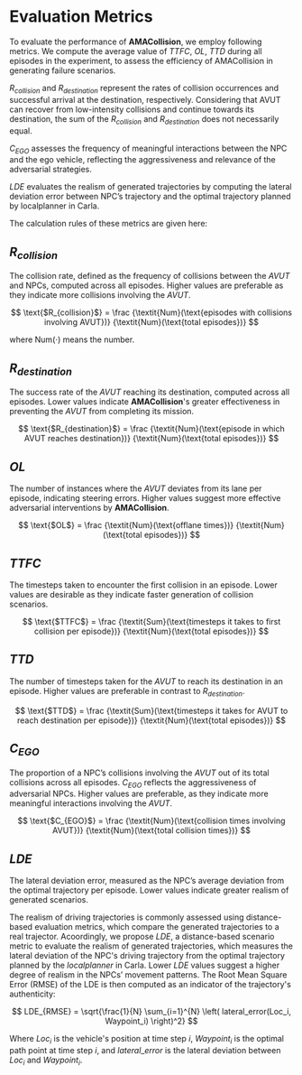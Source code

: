 # Evaluation Metrics

To evaluate the performance of **AMACollision**, we employ following metrics.  We compute the average value of  $TTFC$, $OL$, $TTD$ during all episodes in the experiment, to assess the efficiency of AMACollision in generating failure scenarios. 

$R_{collision}$ and $R_{destination}$ represent the rates of collision occurrences and successful arrival at the destination, respectively.  Considering that AVUT can recover from low-intensity collisions and continue towards its destination, the sum of the $R_{collision}$ and $R_{destination}$ does not necessarily equal. 

$C_{EGO}$ assesses the frequency of meaningful interactions between the NPC and the ego vehicle, reflecting the aggressiveness and relevance of the adversarial strategies.  

$LDE$ evaluates the realism of generated trajectories by computing the lateral deviation error between  NPC’s trajectory and the optimal trajectory planned by localplanner in Carla.

The calculation rules of these metrics are given here:

## **$R_{collision}$**

The collision rate, defined as the frequency of collisions between the *AVUT* and NPCs, computed across all episodes. Higher values are preferable as they indicate more collisions involving the *AVUT*.



$$
\text{$R_{collision}$} = \frac {\textit{Num}(\text{episodes with collisions involving AVUT})} {\textit{Num}(\text{total episodes})}
$$

where Num(⋅) means the number.  

## **$R_{destination}$**

The success rate of the *AVUT* reaching its destination, computed across all episodes. Lower values indicate **AMACollision**'s greater effectiveness in preventing the *AVUT* from completing its mission.



$$
\text{$R_{destination}$} = \frac {\textit{Num}(\text{episode in which AVUT reaches destination})} {\textit{Num}(\text{total episodes})}
$$



## **$OL$**

 The number of instances where the *AVUT* deviates from its lane per episode, indicating steering errors. Higher values suggest more effective adversarial interventions by **AMACollision**.



$$
\text{$OL$} = \frac {\textit{Num}(\text{offlane times})} {\textit{Num}(\text{total episodes})}
$$



## **$TTFC$**

The timesteps taken to encounter the first collision in an episode. Lower values are desirable as they indicate faster generation of collision scenarios.



$$
\text{$TTFC$} = \frac {\textit{Sum}(\text{timesteps it takes to first collision per episode})} {\textit{Num}(\text{total episodes})}
$$



## **$TTD$**

The number of timesteps taken for the *AVUT* to reach its destination in an episode. Higher values are preferable in contrast to $R_{destination}$.



$$
\text{$TTD$} = \frac {\textit{Sum}(\text{timesteps it takes for AVUT to reach destination per episode})} {\textit{Num}(\text{total episodes})}
$$



## **$C_{EGO}$**

The proportion of a NPC’s collisions involving the *AVUT* out of its total collisions across all episodes. $C_{EGO}$ reflects the aggressiveness of adversarial NPCs. Higher values are preferable, as they indicate more meaningful interactions involving the *AVUT*.



$$
\text{$C_{EGO}$} = \frac {\textit{Num}(\text{collision times involving AVUT})} {\textit{Num}(\text{total collision times})}
$$



## **$LDE$**

The lateral deviation error, measured as the NPC’s average deviation from the optimal trajectory per episode. Lower values indicate greater realism of generated scenarios.

The realism of driving trajectories is commonly assessed using distance-based evaluation metrics, which compare the generated trajectories to a real trajector. Acoordingly, we propose $LDE$, a distance-based scenario metric to evaluate the realism of generated trajectories, which measures the lateral deviation of the NPC's driving trajectory from the optimal trajectory planned by the $local planner$ in Carla. Lower $LDE$ values suggest a higher degree of realism in the NPCs’ movement patterns. The Root Mean Square Error (RMSE) of the LDE is then computed as an indicator of the trajectory's authenticity:

$$
LDE_{RMSE} = \sqrt{\frac{1}{N} \sum_{i=1}^{N} \left( lateral_error(Loc_i, Waypoint_i) \right)^2}
$$

Where $Loc_i$ is the vehicle's position at time step $i$, $Waypoint_i$ is the optimal path point at time step $i$, and $lateral\_error$ is the lateral deviation between $Loc_i$ and $Waypoint_i$.
